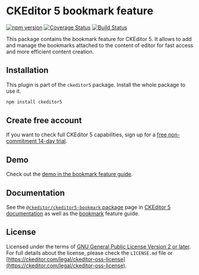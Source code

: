 CKEditor&nbsp;5 bookmark feature
================================

[![npm version](https://badge.fury.io/js/%40ckeditor%2Fckeditor5-bookmark.svg)](https://www.npmjs.com/package/@ckeditor/ckeditor5-bookmark)
[![Coverage Status](https://coveralls.io/repos/github/ckeditor/ckeditor5/badge.svg?branch=master)](https://coveralls.io/github/ckeditor/ckeditor5?branch=master)
[![Build Status](https://travis-ci.com/ckeditor/ckeditor5.svg?branch=master)](https://app.travis-ci.com/github/ckeditor/ckeditor5)

This package contains the bookmark feature for CKEditor&nbsp;5. It allows to add and manage the bookmarks attached to the content of editor for fast access and more efficient content creation.

## Installation

This plugin is part of the `ckeditor5` package. Install the whole package to use it.

```bash
npm install ckeditor5
```

## Create free account

If you want to check full CKEditor&nbsp;5 capabilities, sign up for a [free non-commitment 14-day trial](https://portal.ckeditor.com/signup).

## Demo

Check out the [demo in the bookmark feature guide](https://ckeditor.com/docs/ckeditor5/latest/features/bookmarks.html#demo).

## Documentation

See the [`@ckeditor/ckeditor5-bookmark` package](https://ckeditor.com/docs/ckeditor5/latest/api/bookmark.html) page in [CKEditor&nbsp;5 documentation](https://ckeditor.com/docs/ckeditor5/latest/) as well as the [bookmark](https://ckeditor.com/docs/ckeditor5/latest/features/bookmarks.html) feature guide.

## License

Licensed under the terms of [GNU General Public License Version 2 or later](http://www.gnu.org/licenses/gpl.html). For full details about the license, please check the `LICENSE.md` file or [https://ckeditor.com/legal/ckeditor-oss-license](https://ckeditor.com/legal/ckeditor-oss-license).
